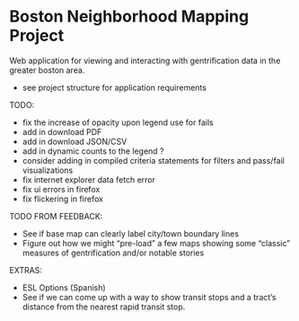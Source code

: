# Boston Neighborhood Mapping Project
Web application for viewing and interacting with gentrification data in the greater boston area.
- see project structure for application requirements


TODO:
- fix the increase of opacity upon legend use for fails
- add in download PDF
- add in download JSON/CSV
- add in dynamic counts to the legend ?
- consider adding in compiled criteria statements for filters and pass/fail visualizations
- fix internet explorer data fetch error
- fix ui errors in firefox
- fix flickering in firefox

TODO FROM FEEDBACK:
- See if base map can clearly label city/town boundary lines
- Figure out how we might “pre-load” a few maps showing some “classic” measures of gentrification and/or notable stories

EXTRAS:
- ESL Options (Spanish)
- See if we can come up with a way to show transit stops and a tract’s distance from the nearest rapid transit stop. 
